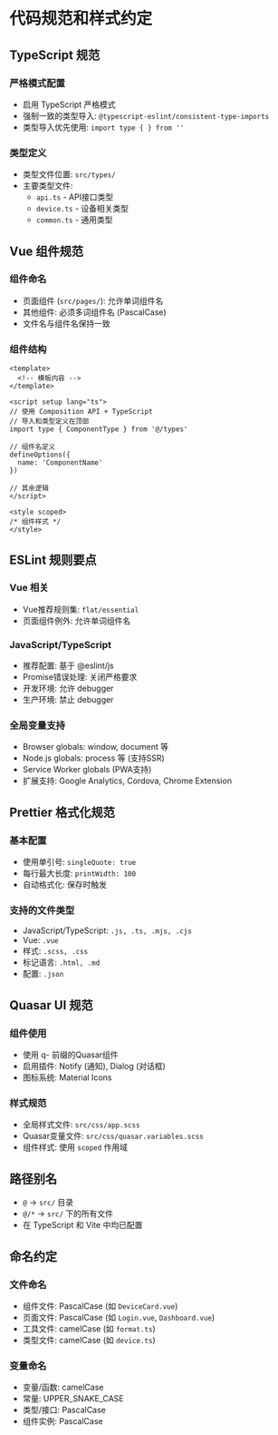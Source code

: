 # 代码规范和样式约定

## TypeScript 规范

### 严格模式配置
- 启用 TypeScript 严格模式
- 强制一致的类型导入: `@typescript-eslint/consistent-type-imports`
- 类型导入优先使用: `import type { } from ''`

### 类型定义
- 类型文件位置: `src/types/`
- 主要类型文件:
  - `api.ts` - API接口类型
  - `device.ts` - 设备相关类型
  - `common.ts` - 通用类型

## Vue 组件规范

### 组件命名
- 页面组件 (`src/pages/`): 允许单词组件名
- 其他组件: 必须多词组件名 (PascalCase)
- 文件名与组件名保持一致

### 组件结构
```vue
<template>
  <!-- 模板内容 -->
</template>

<script setup lang="ts">
// 使用 Composition API + TypeScript
// 导入和类型定义在顶部
import type { ComponentType } from '@/types'

// 组件名定义
defineOptions({
  name: 'ComponentName'
})

// 其余逻辑
</script>

<style scoped>
/* 组件样式 */
</style>
```

## ESLint 规则要点

### Vue 相关
- Vue推荐规则集: `flat/essential`
- 页面组件例外: 允许单词组件名

### JavaScript/TypeScript
- 推荐配置: 基于 @eslint/js
- Promise错误处理: 关闭严格要求
- 开发环境: 允许 debugger
- 生产环境: 禁止 debugger

### 全局变量支持
- Browser globals: window, document 等
- Node.js globals: process 等 (支持SSR)
- Service Worker globals (PWA支持)
- 扩展支持: Google Analytics, Cordova, Chrome Extension

## Prettier 格式化规范

### 基本配置
- 使用单引号: `singleQuote: true`
- 每行最大长度: `printWidth: 100`
- 自动格式化: 保存时触发

### 支持的文件类型
- JavaScript/TypeScript: `.js, .ts, .mjs, .cjs`
- Vue: `.vue`
- 样式: `.scss, .css`
- 标记语言: `.html, .md`
- 配置: `.json`

## Quasar UI 规范

### 组件使用
- 使用 q- 前缀的Quasar组件
- 启用插件: Notify (通知), Dialog (对话框)
- 图标系统: Material Icons

### 样式规范
- 全局样式文件: `src/css/app.scss`
- Quasar变量文件: `src/css/quasar.variables.scss`
- 组件样式: 使用 `scoped` 作用域

## 路径别名
- `@` -> `src/` 目录
- `@/*` -> `src/` 下的所有文件
- 在 TypeScript 和 Vite 中均已配置

## 命名约定

### 文件命名
- 组件文件: PascalCase (如 `DeviceCard.vue`)
- 页面文件: PascalCase (如 `Login.vue`, `Dashboard.vue`)
- 工具文件: camelCase (如 `format.ts`)
- 类型文件: camelCase (如 `device.ts`)

### 变量命名
- 变量/函数: camelCase
- 常量: UPPER_SNAKE_CASE
- 类型/接口: PascalCase
- 组件实例: PascalCase